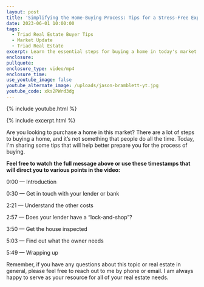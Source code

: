 ```yaml
---
layout: post
title: 'Simplifying the Home-Buying Process: Tips for a Stress-Free Experience'
date: 2023-06-01 10:00:00
tags:
  - Triad Real Estate Buyer Tips
  - Market Update
  - Triad Real Estate
excerpt: Learn the essential steps for buying a home in today's market.
enclosure:
pullquote:
enclosure_type: video/mp4
enclosure_time:
use_youtube_image: false
youtube_alternate_image: /uploads/jason-bramblett-yt.jpg
youtube_code: xks2PWrd3dg
---
```

{% include youtube.html %}

{% include excerpt.html %}

Are you looking to purchase a home in this market? There are a lot of steps to buying a home, and it’s not something that people do all the time. Today, I'm sharing some tips that will help better prepare you for the process of buying.

**Feel free to watch the full message above or use these timestamps that will direct you to various points in the video:**

0:00 — Introduction

0:30 — Get in touch with your lender or bank

2:21 — Understand the other costs

2:57 — Does your lender have a “lock-and-shop”?

3:50 — Get the house inspected

5:03 — Find out what the owner needs

5:49 — Wrapping up

Remember, if you have any questions about this topic or real estate in general, please feel free to reach out to me by phone or email. I am always happy to serve as your resource for all of your real estate needs.